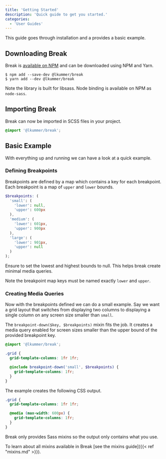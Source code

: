 ```yaml
---
title: 'Getting Started'
description: 'Quick guide to get you started.'
categories:
  - 'User Guides'
---
```


This guide goes through installation and a provides a basic example.

## Downloading Break

Break is [available on NPM](https://www.npmjs.com/package/@lkummer/break)
and can be downloaded using NPM and Yarn.

```shell
$ npm add --save-dev @lkummer/break
$ yarn add --dev @lkummer/break
```

Note the library is built for libsass. Node binding is available on NPM as
`node-sass`.

## Importing Break

Break can now be imported in SCSS files in your project.

```scss
@import '@lkummer/break';
```

## Basic Example

With everything up and running we can have a look at a quick example.

### Defining Breakpoints

Breakpoints are defined by a map which contains a key for each breakpoint.
Each breakpoint is a map of `upper` and `lower` bounds.

```scss
$breakpoints: (
  'small': (
    'lower': null,
    'upper': 600px
  ),
  'medium': (
    'lower': 601px,
    'upper': 900px
  ),
  'large': (
    'lower': 901px,
    'upper': null
  )
);
```

Ensure to set the lowest and highest bounds to null. This helps break create
minimal media queries.

Note the breakpoint map keys must be named exactly `lower` and `upper`.

### Creating Media Queries

Now with the breakpoints defined we can do a small example.
Say we want a grid layout that switches from displaying two columns to displaying
a single column on any screen size smaller than `small`.

The `breakpoint-down($key, $breakpoints)` mixin fits the job. It creates a media
query enabled for screen sizes smaller than the upper bound of the provided
breakpoint key.

```scss
@import '@lkummer/break';

.grid {
  grid-template-columns: 1fr 1fr;

  @include breakpoint-down('small', $breakpoints) {
    grid-template-columns: 1fr;
  }
}
```

The example creates the following CSS output.

```scss
.grid {
  grid-template-columns: 1fr 1fr;

  @media (max-width: 600px) {
    grid-template-columns: 1fr;
  }
}
```

Break only provides Sass mixins so the output only contains what you use.

To learn about all mixins available in Break
[see the mixins guide]({{< ref "mixins.md" >}}).
